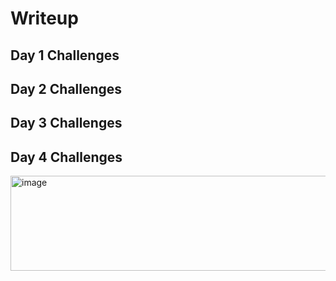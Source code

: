 # Writeup

## Day 1 Challenges
## Day 2 Challenges
## Day 3 Challenges

## Day 4 Challenges

<img width="623" height="152" alt="image" src="https://github.com/user-attachments/assets/2b6a3562-3e02-4bdd-854c-86a1a756e0dc" />
